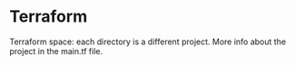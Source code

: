 # Terraform
Terraform space: each directory is a different project.
More info about the project in the main.tf file.
